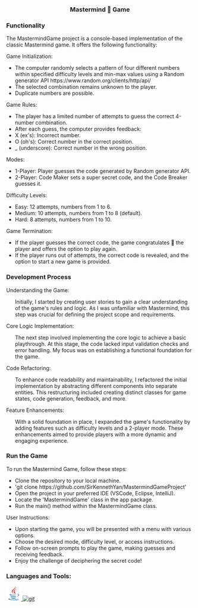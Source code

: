 <h3 align="center">Mastermind 🤯 Game</h3>

### Functionality

The MastermindGame project is a console-based implementation of the classic Mastermind game. It offers the following functionality:

Game Initialization:

<ul>
    <li>The computer randomly selects a pattern of four different numbers within specified difficulty levels and min-max values using a Random generator API https://www.random.org/clients/http/api/</li>
    <li>The selected combination remains unknown to the player.</li>
    <li>Duplicate numbers are possible.</li>
</ul>

Game Rules:

<ul>
    <li>The player has a limited number of attempts to guess the correct 4-number combination.</li>
    <li>After each guess, the computer provides feedback:</li>
    <li>X (ex's): Incorrect number.</li>
    <li>O (oh's): Correct number in the correct position.</li>
    <li>_ (underscore): Correct number in the wrong position.</li>
</ul>

Modes:

<ul>
    <li>1-Player: Player guesses the code generated by Random generator API.</li>
    <li>2-Player: Code Maker sets a super secret code, and the Code Breaker guesses it.</li>
</ul>

Difficulty Levels:

<ul>
    <li>Easy: 12 attempts, numbers from 1 to 6.</li>
    <li>Medium: 10 attempts, numbers from 1 to 8 (default).</li>
    <li>Hard: 8 attempts, numbers from 1 to 10.</li>
</ul>

Game Termination:

<ul>
    <li>If the player guesses the correct code, the game congratulates 🎉 the player and offers the option to play again.</li>
    <li>If the player runs out of attempts, the correct code is revealed, and the option to start a new game is provided.</li>
</ul>

### Development Process

Understanding the Game:

<ul>
Initially, I started by creating user stories to gain a clear understanding of the game's rules and logic. As I was unfamiliar with Mastermind, this step was crucial for defining the project scope and requirements.
</ul>

Core Logic Implementation:

<ul>
The next step involved implementing the core logic to achieve a basic playthrough. At this stage, the code lacked input validation checks and error handling. My focus was on establishing a functional foundation for the game.
</ul>

Code Refactoring:

<ul>

To enhance code readability and maintainability, I refactored the initial implementation by abstracting different components into separate entities. This restructuring included creating distinct classes for game states, code generation, feedback, and more.

</ul>

Feature Enhancements:

<ul>

With a solid foundation in place, I expanded the game's functionality by adding features such as difficulty levels and a 2-player mode. These enhancements aimed to provide players with a more dynamic and engaging experience.

</ul>

### Run the Game

To run the Mastermind Game, follow these steps:

<ul>
    <li>Clone the repository to your local machine.</li>
    <li>'git clone https://github.com/SirKennethYan/MastermindGameProject'</li>
    <li>Open the project in your preferred IDE (VSCode, Eclipse, IntelliJ).</li>
    <li>Locate the 'MastermindGame' class in the app package.</li>
    <li>Run the main() method within the MastermindGame class.</li>
</ul>

User Instructions:

<ul>
    <li>Upon starting the game, you will be presented with a menu with various options.</li>
    <li>Choose the desired mode, difficulty level, or access instructions.</li>
    <li>Follow on-screen prompts to play the game, making guesses and receiving feedback.</li>
    <li>Enjoy the challenge of deciphering the secret code!</li>
</ul>

<h3 align="left">Languages and Tools:</h3>
<p>
  <a href="https://www.java.com" target="_blank" rel="noreferrer">
    <img src="https://raw.githubusercontent.com/devicons/devicon/master/icons/java/java-original.svg" alt="java" width="40" height="40"/>
  </a>
  <a href="https://git-scm.com/" target="_blank" rel="noreferrer">
    <img src="https://www.vectorlogo.zone/logos/git-scm/git-scm-icon.svg" alt="git" width="40" height="40"/>
  </a>
</p>
